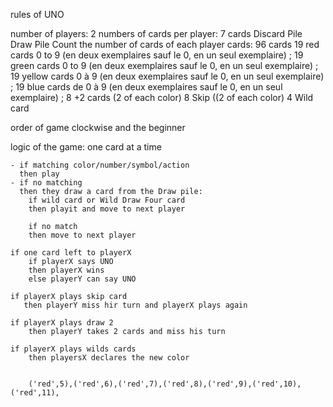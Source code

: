 rules of UNO

number of players: 2 
numbers of cards per player: 7 cards
Discard Pile
Draw Pile
Count the number of cards of each player
cards:
96 cards
19 red cards 0 to 9 (en deux exemplaires sauf le 0, en un seul exemplaire) ;
19 green cards 0 to 9 (en deux exemplaires sauf le 0, en un seul exemplaire) ;
19 yellow cards 0 à 9 (en deux exemplaires sauf le 0, en un seul exemplaire) ;
19 blue cards de 0 à 9 (en deux exemplaires sauf le 0, en un seul exemplaire) ;
8 +2 cards (2 of each color)
8 Skip ((2 of each color)
4  Wild card


order of game clockwise and the beginner 


logic of the game:
    one card at a time
	
	- if matching color/number/symbol/action
      then play
	- if no matching 
	  then they draw a card from the Draw pile:
		if wild card or Wild Draw Four card
		then playit and move to next player
		
		if no match
		then move to next player
	
	if one card left to playerX
		if playerX says UNO 
		then playerX wins
		else playerY can say UNO
		
	if playerX plays skip card 
       then playerY miss hir turn and playerX plays again
	   
	if playerX plays draw 2
		then playerY takes 2 cards and miss his turn
	
	if playerX plays wilds cards 
		then playersX declares the new color 
	

		('red',5),('red',6),('red',7),('red',8),('red',9),('red',10),('red',11),
		
		
		
	